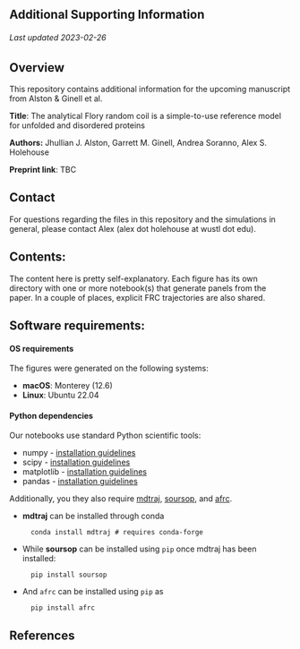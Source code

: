 ## Additional Supporting Information
###### Last updated 2023-02-26

## Overview
This repository contains additional information for the upcoming manuscript from Alston & Ginell et al. 

**Title**: The analytical Flory random coil is a simple-to-use reference model for unfolded and disordered proteins 

**Authors:** Jhullian J. Alston, Garrett M. Ginell, Andrea Soranno, Alex S. Holehouse

**Preprint link**: TBC

## Contact
For questions regarding the files in this repository and the simulations in general, please contact Alex (alex dot holehouse at wustl dot edu).

## Contents:
The content here is pretty self-explanatory. Each figure has its own directory with one or more notebook(s) that generate panels from the paper. In a couple of places, explicit FRC trajectories are also shared.



## Software requirements:
#### OS requirements
The figures were generated on the following systems:

* **macOS**: Monterey (12.6) 
* **Linux**: Ubuntu 22.04

#### Python dependencies
Our notebooks use standard Python scientific tools:

* numpy - [installation guidelines](https://numpy.org/install/)
* scipy - [installation guidelines](https://scipy.org/install/)
* matplotlib - [installation guidelines](https://matplotlib.org/stable/users/installing/index.html)
* pandas - [installation guidelines](https://pandas.pydata.org/docs/getting_started/install.html)

Additionally, you they also require [mdtraj](https://mdtraj.org/), [soursop](https://soursop.readthedocs.io/), and [afrc](https://afrc.readthedocs.io/).

* **mdtraj** can be installed through conda 

		conda install mdtraj # requires conda-forge

* While **soursop** can be installed using `pip` once mdtraj has been installed:

		pip install soursop

* And `afrc` can be installed using `pip` as

		pip install afrc

## References

